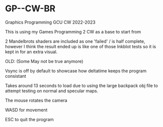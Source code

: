# GP--CW-BR
Graphics Programming GCU CW 2022-2023

This is using my Games Programming 2 CW as a base to start from


2 Mandelbrots shaders are included as one 'failed' / is half complete, however I think the result ended up is like one of those Inkblot tests so it is kept in for an extra visual.



OLD: (Some May not be true anymore)

Vsync is off by default to showcase how deltatime keeps the program consistant 

Takes around 13 seconds to load due to using the large backpack obj file to attempt testing on normal and specular maps.

The mouse rotates the camera 

WASD for movement

ESC to quit the program

